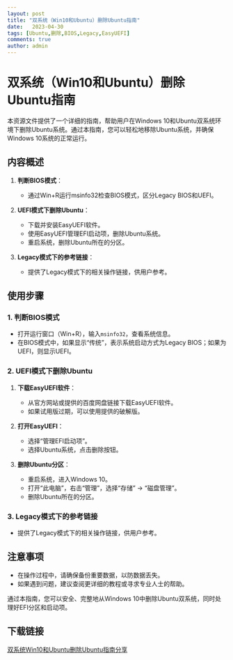 ```yaml
---
layout: post
title: "双系统（Win10和Ubuntu）删除Ubuntu指南"
date:   2023-04-30
tags: [Ubuntu,删除,BIOS,Legacy,EasyUEFI]
comments: true
author: admin
---
```

# 双系统（Win10和Ubuntu）删除Ubuntu指南

本资源文件提供了一个详细的指南，帮助用户在Windows 10和Ubuntu双系统环境下删除Ubuntu系统。通过本指南，您可以轻松地移除Ubuntu系统，并确保Windows 10系统的正常运行。

## 内容概述

1. **判断BIOS模式**：
   - 通过Win+R运行msinfo32检查BIOS模式，区分Legacy BIOS和UEFI。

2. **UEFI模式下删除Ubuntu**：
   - 下载并安装EasyUEFI软件。
   - 使用EasyUEFI管理EFI启动项，删除Ubuntu系统。
   - 重启系统，删除Ubuntu所在的分区。

3. **Legacy模式下的参考链接**：
   - 提供了Legacy模式下的相关操作链接，供用户参考。

## 使用步骤

### 1. 判断BIOS模式

- 打开运行窗口（Win+R），输入`msinfo32`，查看系统信息。
- 在BIOS模式中，如果显示“传统”，表示系统启动方式为Legacy BIOS；如果为UEFI，则显示UEFI。

### 2. UEFI模式下删除Ubuntu

1. **下载EasyUEFI软件**：
   - 从官方网站或提供的百度网盘链接下载EasyUEFI软件。
   - 如果试用版过期，可以使用提供的破解版。

2. **打开EasyUEFI**：
   - 选择“管理EFI启动项”。
   - 选择Ubuntu系统，点击删除按钮。

3. **删除Ubuntu分区**：
   - 重启系统，进入Windows 10。
   - 打开“此电脑”，右击“管理”，选择“存储” -> “磁盘管理”。
   - 删除Ubuntu所在的分区。

### 3. Legacy模式下的参考链接

- 提供了Legacy模式下的相关操作链接，供用户参考。

## 注意事项

- 在操作过程中，请确保备份重要数据，以防数据丢失。
- 如果遇到问题，建议查阅更详细的教程或寻求专业人士的帮助。

通过本指南，您可以安全、完整地从Windows 10中删除Ubuntu双系统，同时处理好EFI分区和启动项。

## 下载链接

[双系统Win10和Ubuntu删除Ubuntu指南分享](https://pan.quark.cn/s/e8a6c097a6b1)